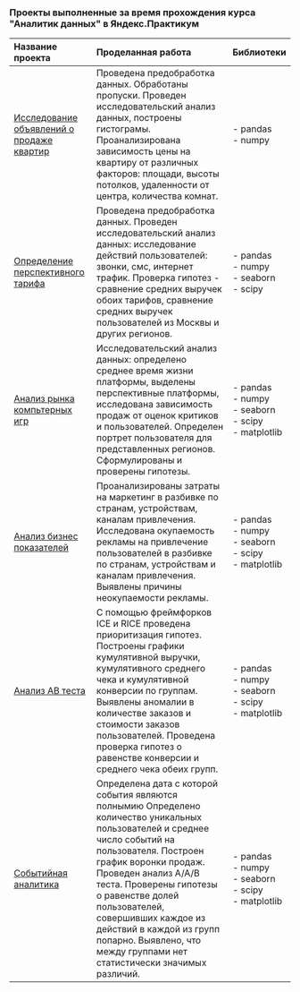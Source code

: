 ### Проекты выполненные за время прохождения курса "Аналитик данных" в Яндекс.Практикум
|Название проекта                     | Проделанная работа                            | Библиотеки |
|:------------------------------------|:----------------------------------------------|:-----------|
|[Исследование объявлений о продаже квартир](https://github.com/aliya-burganova/yandex_practicum_projects/tree/main/%D0%98%D1%81%D1%81%D0%BB%D0%B5%D0%B4%D0%BE%D0%B2%D0%B0%D0%BD%D0%B8%D0%B5%20%D0%BE%D0%B1%D1%8A%D1%8F%D0%B2%D0%BB%D0%B5%D0%BD%D0%B8%D0%B9%20%D0%BE%20%D0%BF%D1%80%D0%BE%D0%B4%D0%B0%D0%B6%D0%B5%20%D0%BA%D0%B2%D0%B0%D1%80%D1%82%D0%B8%D1%80)| Проведена предобработка данных. Обработаны пропуски. Проведен исследовательский анализ данных, построены гистограмы. Проанализирована зависимость цены на квартиру от различных факторов: площади, высоты потолков, удаленности от центра, количества комнат.|- pandas<br> - numpy|
|[Определение перспективного тарифа](https://github.com/aliya-burganova/yandex_practicum_projects/tree/main/%D0%9E%D0%BF%D1%80%D0%B5%D0%B4%D0%B5%D0%BB%D0%B5%D0%BD%D0%B8%D0%B5%20%D0%BF%D0%B5%D1%80%D1%81%D0%BF%D0%B5%D0%BA%D1%82%D0%B8%D0%B2%D0%BD%D0%BE%D0%B3%D0%BE%20%D1%82%D0%B0%D1%80%D0%B8%D1%84%D0%B0)| Проведена предобработка данных. Проведен исследовательский анализ данных: исследование действий пользователей: звонки, смс, интернет трафик. Проверка гипотез - сравнение средних выручек обоих тарифов, сравнение средних выручек пользователей из Москвы и других регионов. |- pandas<br> - numpy<br>- seaborn<br> - scipy|
|[Анализ рынка компьтерных игр](https://github.com/aliya-burganova/yandex_practicum_projects/tree/main/%D0%90%D0%BD%D0%B0%D0%BB%D0%B8%D0%B7%20%D1%80%D1%8B%D0%BD%D0%BA%D0%B0%20%D0%BA%D0%BE%D0%BC%D0%BF%D1%8C%D1%8E%D1%82%D0%B5%D1%80%D0%BD%D1%8B%D1%85%20%D0%B8%D0%B3%D1%80)| Исследовательский анализ данных: определено среднее время жизни платформы, выделены перспективные платформы, исследована зависимость продаж от оценок критиков и пользователей. Определен портрет пользователя для представленных регионов. Сформулированы и проверены гипотезы.| - pandas<br> - numpy<br>- seaborn<br> - scipy<br>- matplotlib|
|[Анализ бизнес показателей](https://github.com/aliya-burganova/yandex_practicum_projects/tree/main/%D0%90%D0%BD%D0%B0%D0%BB%D0%B8%D0%B7%20%D0%B1%D0%B8%D0%B7%D0%BD%D0%B5%D1%81%20%D0%BF%D0%BE%D0%BA%D0%B0%D0%B7%D0%B0%D1%82%D0%B5%D0%BB%D0%B5%D0%B9)| Проанализированы затраты на маркетинг в разбивке по странам, устройствам, каналам привлечения. Исследована окупаемость рекламы на привлечение пользователей в разбивке по странам, устройствам и каналам привлечения. Выявлены причины неокупаемости рекламы.| - pandas<br> - numpy<br>- seaborn<br> - scipy<br>- matplotlib|
|[Анализ AB теста](https://github.com/aliya-burganova/yandex_practicum_projects/tree/main/%D0%90%D0%BD%D0%B0%D0%BB%D0%B8%D0%B7%20AB%20%D1%82%D0%B5%D1%81%D1%82%D0%B0)| С помощью фреймфорков ICE и RICE проведена приоритизация гипотез. Построены графики кумулятивной выручки, кумулятивного среднего чека и кумулятивной конверсии по группам. Выявлены аномалии в количестве заказов и стоимости заказов пользователей. Проведена проверка гипотез о равенстве конверсии и среднего чека обеих групп.| - pandas<br> - numpy<br>- seaborn<br> - scipy<br>- matplotlib|
|[Событийная аналитика](https://github.com/aliya-burganova/yandex_practicum_projects/tree/main/%D0%A1%D0%BE%D0%B1%D1%8B%D1%82%D0%B8%D0%B9%D0%BD%D0%B0%D1%8F%20%D0%B0%D0%BD%D0%B0%D0%BB%D0%B8%D1%82%D0%B8%D0%BA%D0%B0)| Определена дата с которой события являются полнымию Определено количество уникальных пользователей и среднее число событий на пользователя. Построен график воронки продаж. Проведен анализ A/A/B теста. Проверены гипотезы о равенстве долей пользователей, совершивших каждое из действий в каждой из групп попарно. Выявлено, что между группами нет статистически значимых различий.|- pandas<br> - numpy<br>- seaborn<br> - scipy<br>- matplotlib|
